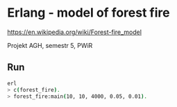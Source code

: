 # Erlang - model of forest fire

https://en.wikipedia.org/wiki/Forest-fire_model

Projekt AGH, semestr 5, PWiR

## Run

```bash
erl
> c(forest_fire).
> forest_fire:main(10, 10, 4000, 0.05, 0.01).
```


